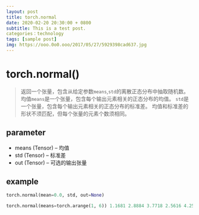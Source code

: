 ```yaml
---
layout: post
title: torch.normal
date: 2020-02-20 20:30:00 + 0800
subtitle: This is a test post.
categories：technology
tags: [sample post]
img: https://ooo.0o0.ooo/2017/05/27/5929398cad637.jpg
---
```


# torch.normal()

> 返回一个张量，包含从给定参数`means`,`std`的离散正态分布中抽取随机数。 均值`means`是一个张量，包含每个输出元素相关的正态分布的均值。 `std`是一个张量，包含每个输出元素相关的正态分布的标准差。 均值和标准差的形状不须匹配，但每个张量的元素个数须相同。

## parameter

-   means (Tensor) – 均值
-   std (Tensor) – 标准差
-   out (Tensor) – 可选的输出张量

## example

```python
torch.normal(mean=0.0, std, out=None)
```

```python
torch.normal(means=torch.arange(1, 6)) 1.1681 2.8884 3.7718 2.5616 4.2500
```